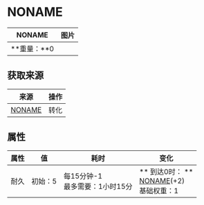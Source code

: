 # NONAME  
>   
  
  NONAME  |   图片   
 ----  |  ----:   
 **重量：**0  |     
  
## 获取来源  
来源  |  操作  
----  |  ----  
[NONAME](Duplicator.md)  |  转化  
## 属性   
属性  |  值  |  耗时  |  变化  
----  |  ----  |  ----  |  ----  
耐久  |  初始：5  |  每15分钟-1<br>最多需要：1小时15分  |  ** 到达0时： **<br>  [NONAME](Duplicator.md)(+2)<br>基础权重：1  


<script>document.title="NONAME - 卡牌生存百科 Card Survival Wiki";</script>